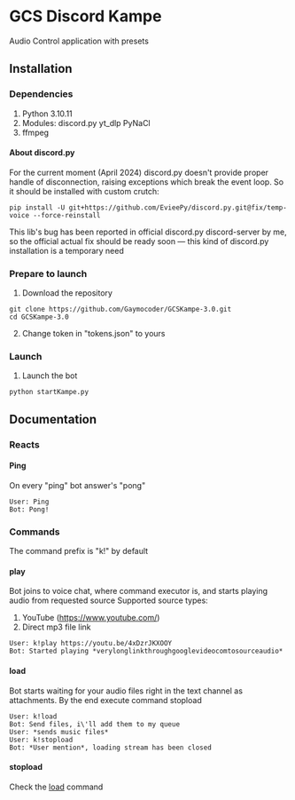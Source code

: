 # GCS Discord Kampe
Audio Control application with presets

## Installation
### Dependencies
1. Python 3.10.11
2. Modules: discord.py
            yt_dlp
            PyNaCl
3. ffmpeg
#### About discord.py
For the current moment (April 2024) discord.py doesn't provide proper handle of disconnection, raising exceptions which break the event loop. So it should be installed with custom crutch:
```
pip install -U git+https://github.com/EvieePy/discord.py.git@fix/temp-voice --force-reinstall
```
This lib's bug has been reported in official discord.py discord-server by me, so the official actual fix should be ready soon — this kind of discord.py installation is a temporary need

### Prepare to launch
1. Download the repository
```
git clone https://github.com/Gaymocoder/GCSKampe-3.0.git
cd GCSKampe-3.0
```
2. Change token in "tokens.json" to yours

### Launch
1. Launch the bot
```
python startKampe.py
```

## Documentation

### Reacts
#### Ping
On every "ping" bot answer's "pong"
```
User: Ping
Bot: Pong!
```

### Commands
The command prefix is "k!" by default
#### play <source>
Bot joins to voice chat, where command executor is, and starts playing audio from requested source
Supported source types:
1. YouTube (https://www.youtube.com/)
2. Direct mp3 file link
```
User: k!play https://youtu.be/4xDzrJKXOOY
Bot: Started playing *verylonglinkthroughgooglevideocomtosourceaudio*
```
#### load
Bot starts waiting for your audio files right in the text channel as attachments. By the end execute command stopload
```
User: k!load
Bot: Send files, i\'ll add them to my queue
User: *sends music files*
User: k!stopload
Bot: *User mention*, loading stream has been closed
```
#### stopload
Check the [load](####load) command